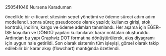 250541046
Nursena Karaduman

öncelikle bir e-ticaret sitesinin sepet yönetimi ve ödeme süreci adım adım modellendi.
sonra süreç pseudocode olarak yazıldı; kullanıcı girişi, stok kontrolü, indirim, kargo ve ödeme adımları tanımlandı.
Her aşama için EĞER–İSE koşulları ve DÖNGÜ yapıları kullanılarak karar noktaları oluşturuldu.
Ardından bu yapı Graphviz DOT formatına dönüştürülerek, akış diyagramı için uygun hale getirildi.
Son olarak sistemin tüm işleyişi, görsel olarak takip edilebilir bir karar akışı (flowchart) mantığında özetlendi.
